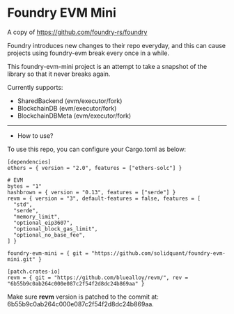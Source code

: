 # Foundry EVM Mini

A copy of https://github.com/foundry-rs/foundry

Foundry introduces new changes to their repo everyday, and this can cause projects using foundry-evm break every once in a while.

This foundry-evm-mini project is an attempt to take a snapshot of the library so that it never breaks again.

Currently supports:

- SharedBackend (evm/executor/fork)
- BlockchainDB (evm/executor/fork)
- BlockchainDBMeta (evm/executor/fork)

---

* How to use?

To use this repo, you can configure your Cargo.toml as below:

```
[dependencies]
ethers = { version = "2.0", features = ["ethers-solc"] }

# EVM
bytes = "1"
hashbrown = { version = "0.13", features = ["serde"] }
revm = { version = "3", default-features = false, features = [
  "std",
  "serde",
  "memory_limit",
  "optional_eip3607",
  "optional_block_gas_limit",
  "optional_no_base_fee",
] }

foundry-evm-mini = { git = "https://github.com/solidquant/foundry-evm-mini.git" }

[patch.crates-io]
revm = { git = "https://github.com/bluealloy/revm/", rev = "6b55b9c0ab264c000e087c2f54f2d8dc24b869aa" }
```

Make sure **revm** version is patched to the commit at: 6b55b9c0ab264c000e087c2f54f2d8dc24b869aa.